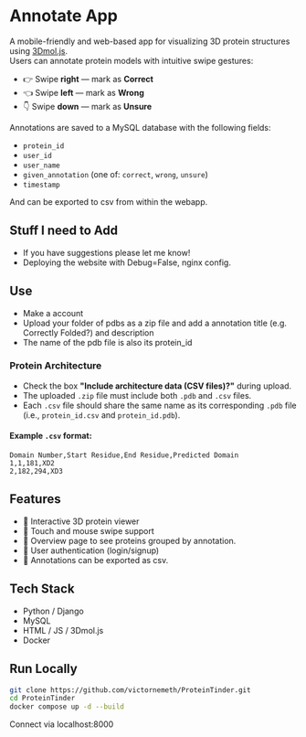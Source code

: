 # Annotate App

A mobile-friendly and web-based app for visualizing 3D protein structures using [3Dmol.js](https://3dmol.csb.pitt.edu/).  
Users can annotate protein models with intuitive swipe gestures:

- 👉 Swipe **right** — mark as **Correct**
- 👈 Swipe **left** — mark as **Wrong**
- 👇 Swipe **down** — mark as **Unsure**

Annotations are saved to a MySQL database with the following fields:

- `protein_id`
- `user_id`
- `user_name`
- `given_annotation` (one of: `correct`, `wrong`, `unsure`)
- `timestamp`

And can be exported to csv from within the webapp.

## Stuff I need to Add

- If you have suggestions please let me know!
- Deploying the website with Debug=False, nginx config.

## Use

- Make a account
- Upload your folder of pdbs as a zip file and add a annotation title (e.g. Correctly Folded?) and description
- The name of the pdb file is also its protein_id

### Protein Architecture

- Check the box **"Include architecture data (CSV files)?"** during upload.
- The uploaded `.zip` file must include both `.pdb` and `.csv` files.
- Each `.csv` file should share the same name as its corresponding `.pdb` file (i.e., `protein_id.csv` and `protein_id.pdb`).

#### Example `.csv` format:

```csv
Domain Number,Start Residue,End Residue,Predicted Domain
1,1,181,XD2
2,182,294,XD3
```

## Features

- 🧬 Interactive 3D protein viewer
- 📱 Touch and mouse swipe support
- 🧮 Overview page to see proteins grouped by annotation.
- 🔐 User authentication (login/signup)
- 💾 Annotations can be exported as csv.

## Tech Stack

- Python / Django
- MySQL
- HTML / JS / 3Dmol.js
- Docker

## Run Locally

```bash
git clone https://github.com/victornemeth/ProteinTinder.git
cd ProteinTinder
docker compose up -d --build
```

Connect via localhost:8000


